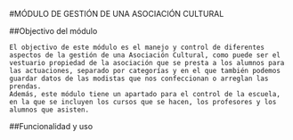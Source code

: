 #MÓDULO DE GESTIÓN DE UNA ASOCIACIÓN CULTURAL


##Objectivo del módulo

	El objectivo de este módulo es el manejo y control de diferentes aspectos de la gestión de una Asociación Cultural, como puede ser el vestuario propiedad de la asociación que se presta a los alumnos para las actuaciones, separado por categorías y en el que también podemos guardar datos de las modistas que nos confeccionan o arreglan las prendas.
	Además, este módulo tiene un apartado para el control de la escuela, en la que se incluyen los cursos que se hacen, los profesores y los alumnos que asisten.

##Funcionalidad y uso


